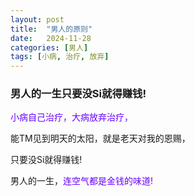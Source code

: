 ```yaml
---
layout: post
title:  "男人的原则"
date:   2024-11-28
categories: [男人]
tags: [小病, 治疗, 放弃]  
---
```


### 男人的一生只要没Si就得赚钱!

<font color="#6600ff">小病自己治疗，大病放弃治疗，</font>

能TM见到明天的太阳，就是老天对我的恩赐，

只要没Si就得赚钱!

男人的一生，<font color="#6600ff">连空气都是金钱的味道!</font>
